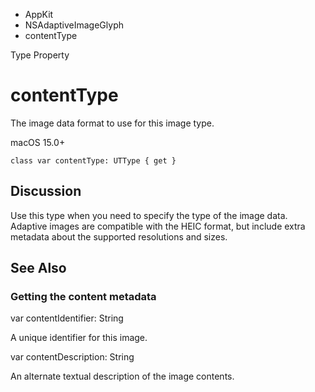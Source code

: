 

- AppKit
- NSAdaptiveImageGlyph
-  contentType 

Type Property

# contentType

The image data format to use for this image type.

macOS 15.0+

``` source
class var contentType: UTType { get }
```

## Discussion

Use this type when you need to specify the type of the image data. Adaptive images are compatible with the HEIC format, but include extra metadata about the supported resolutions and sizes.

## See Also

### Getting the content metadata

var contentIdentifier: String

A unique identifier for this image.

var contentDescription: String

An alternate textual description of the image contents.

